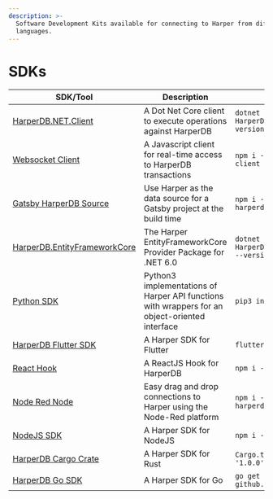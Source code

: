 ```yaml
---
description: >-
  Software Development Kits available for connecting to Harper from different
  languages.
---
```


# SDKs

| SDK/Tool                                                                                    | Description                                                                                    | Installation                                                      |
| ------------------------------------------------------------------------------------------- | ---------------------------------------------------------------------------------------------- | ----------------------------------------------------------------- |
| [HarperDB.NET.Client](https://www.nuget.org/packages/HarperDB.NET.Client)                   | A Dot Net Core client to execute operations against HarperDB                                   | `dotnet add package HarperDB.NET.Client --version 1.1.0`          |
| [Websocket Client](https://www.npmjs.com/package/harperdb-websocket-client)                 | A Javascript client for real-time access to HarperDB transactions                              | `npm i -s harperdb-websocket-client`                              |
| [Gatsby HarperDB Source](https://www.npmjs.com/package/gatsby-source-harperdb)              | Use Harper as the data source for a Gatsby project at the build time                           | `npm i -s gatsby-source-harperdb`                                 |
| [HarperDB.EntityFrameworkCore](https://www.nuget.org/packages/HarperDB.EntityFrameworkCore) | The Harper EntityFrameworkCore Provider Package for .NET 6.0                                   | `dotnet add package HarperDB.EntityFrameworkCore --version 1.0.0` |
| [Python SDK](https://pypi.org/project/harperdb/)                                            | Python3 implementations of Harper API functions with wrappers for an object-oriented interface | `pip3 install harperdb`                                           |
| [HarperDB Flutter SDK](https://github.com/HarperDB/harperdb-sdk-flutter)                    | A Harper SDK for Flutter                                                                       | `flutter pub add harperdb`                                        |
| [React Hook](https://www.npmjs.com/package/use-harperdb)                                    | A ReactJS Hook for HarperDB                                                                    | `npm i -s use-harperdb`                                           |
| [Node Red Node](https://flows.nodered.org/node/node-red-contrib-harperdb)                   | Easy drag and drop connections to Harper using the Node-Red platform                           | `npm i -s node-red-contrib-harperdb`                              |
| [NodeJS SDK](https://www.npmjs.com/package/harperive)                                       | A Harper SDK for NodeJS                                                                        | `npm i -s harperive`                                              |
| [HarperDB Cargo Crate](https://crates.io/crates/harperdb)                                   | A Harper SDK for Rust                                                                          | `Cargo.toml > harperdb = '1.0.0'`                                 |
| [HarperDB Go SDK](https://github.com/HarperDB/sdk-go)                                       | A Harper SDK for Go                                                                            | `go get github.com/HarperDB/sdk-go`                               |
